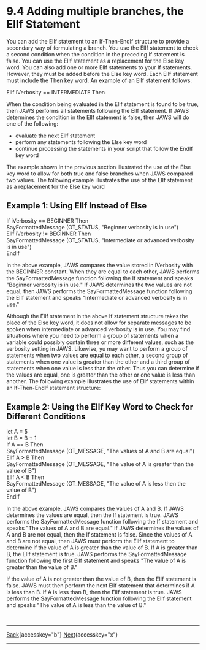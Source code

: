# 9.4 Adding multiple branches, the ElIf Statement

You can add the ElIf statement to an If-Then-EndIf structure to provide
a secondary way of formulating a branch. You use the ElIf statement to
check a second condition when the condition in the preceding If
statement is false. You can use the ElIf statement as a replacement for
the Else key word. You can also add one or more ElIf statements to your
If statements. However, they must be added before the Else key word.
Each ElIf statement must include the Then key word. An example of an
ElIf statement follows:

ElIf iVerbosity == INTERMEDIATE Then

When the condition being evaluated in the ElIf statement is found to be
true, then JAWS performs all statements following the ElIf statement. If
JAWS determines the condition in the ElIf statement is false, then JAWS
will do one of the following:

- evaluate the next ElIf statement
- perform any statements following the Else key word
- continue processing the statements in your script that follow the
  EndIf key word

The example shown in the previous section illustrated the use of the
Else key word to allow for both true and false branches when JAWS
compared two values. The following example illustrates the use of the
ElIf statement as a replacement for the Else key word

## Example 1: Using ElIf Instead of Else

If iVerbosity == BEGINNER Then\
SayFormattedMessage (OT_STATUS, \"Beginner verbosity is in use\")\
ElIf iVerbosity != BEGINNER Then\
SayFormattedMessage (OT_STATUS, \"Intermediate or advanced verbosity is
in use\")\
EndIf

In the above example, JAWS compares the value stored in iVerbosity with
the BEGINNER constant. When they are equal to each other, JAWS performs
the SayFormattedMessage function following the If statement and speaks
\"Beginner verbosity is in use.\" If JAWS determines the two values are
not equal, then JAWS performs the SayFormattedMessage function following
the ElIf statement and speaks \"Intermediate or advanced verbosity is in
use.\"

Although the ElIf statement in the above If statement structure takes
the place of the Else key word, it does not allow for separate messages
to be spoken when intermediate or advanced verbosity is in use. You may
find situations where you need to perform a group of statements when a
variable could possibly contain three or more different values, such as
the verbosity setting in JAWS. Likewise, yu may want to perform a group
of statements when two values are equal to each other, a second group of
statements when one value is greater than the other and a third group of
statements when one value is less than the other. Thus you can determine
if the values are equal, one is greater than the other or one value is
less than another. The following example illustrates the use of ElIf
statements within an If-Then-EndIf statement structure:

## Example 2: Using the ElIf Key Word to Check for Different Conditions

let A = 5\
let B = B + 1\
If A == B Then\
SayFormattedMessage (OT_MESSAGE, \"The values of A and B are equal\")\
ElIf A \> B Then\
SayFormattedMessage (OT_MESSAGE, \"The value of A is greater than the
value of B\")\
ElIf A \< B Then\
SayFormattedMessage (OT_MESSAGE, \"The value of A is less then the value
of B\")\
EndIf

In the above example, JAWS compares the values of A and B. If JAWS
determines the values are equal, then the If statement is true. JAWS
performs the SayFormattedMessage function following the If statement and
speaks \"The values of A and B are equal.\" If JAWS determines the
values of A and B are not equal, then the If statement is false. Since
the values of A and B are not equal, then JAWS must perform the ElIf
statement to determine if the value of A is greater than the value of B.
If A is greater than B, the ElIf statement is true. JAWS performs the
SayFormattedMessage function following the first ElIf statement and
speaks \"The value of A is greater than the value of B.\"

If the value of A is not greater than the value of B, then the ElIf
statement is false. JAWS must then perform the next ElIf statement that
determines if A is less than B. If A is less than B, then the ElIf
statement is true. JAWS performs the SayFormattedMessage function
following the ElIf statement and speaks \"The value of A is less than
the value of B.\"

 

  ---------------------------------------------------------- -- ----------------------------------------------------
  [Back](javascript:window.history.go(-1);){accesskey="b"}      [Next](09-5_NestedIfStatements.htm){accesskey="x"}
  ---------------------------------------------------------- -- ----------------------------------------------------
